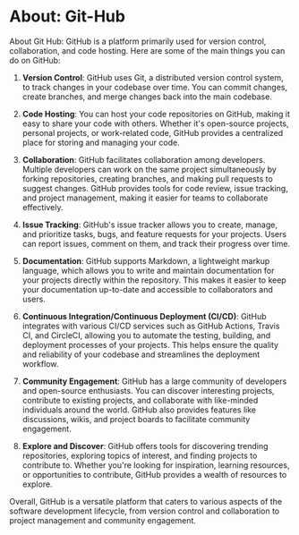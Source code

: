 # About: Git-Hub
About Git Hub: GitHub is a platform primarily used for version control, collaboration, and code hosting. Here are some of the main things you can do on GitHub:

1. **Version Control**: GitHub uses Git, a distributed version control system, to track changes in your codebase over time. You can commit changes, create branches, and merge changes back into the main codebase.

2. **Code Hosting**: You can host your code repositories on GitHub, making it easy to share your code with others. Whether it's open-source projects, personal projects, or work-related code, GitHub provides a centralized place for storing and managing your code.

3. **Collaboration**: GitHub facilitates collaboration among developers. Multiple developers can work on the same project simultaneously by forking repositories, creating branches, and making pull requests to suggest changes. GitHub provides tools for code review, issue tracking, and project management, making it easier for teams to collaborate effectively.

4. **Issue Tracking**: GitHub's issue tracker allows you to create, manage, and prioritize tasks, bugs, and feature requests for your projects. Users can report issues, comment on them, and track their progress over time.

5. **Documentation**: GitHub supports Markdown, a lightweight markup language, which allows you to write and maintain documentation for your projects directly within the repository. This makes it easier to keep your documentation up-to-date and accessible to collaborators and users.

6. **Continuous Integration/Continuous Deployment (CI/CD)**: GitHub integrates with various CI/CD services such as GitHub Actions, Travis CI, and CircleCI, allowing you to automate the testing, building, and deployment processes of your projects. This helps ensure the quality and reliability of your codebase and streamlines the deployment workflow.

7. **Community Engagement**: GitHub has a large community of developers and open-source enthusiasts. You can discover interesting projects, contribute to existing projects, and collaborate with like-minded individuals around the world. GitHub also provides features like discussions, wikis, and project boards to facilitate community engagement.

8. **Explore and Discover**: GitHub offers tools for discovering trending repositories, exploring topics of interest, and finding projects to contribute to. Whether you're looking for inspiration, learning resources, or opportunities to contribute, GitHub provides a wealth of resources to explore.

Overall, GitHub is a versatile platform that caters to various aspects of the software development lifecycle, from version control and collaboration to project management and community engagement.
